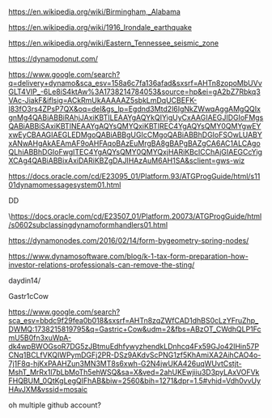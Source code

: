 https://en.wikipedia.org/wiki/Birmingham,_Alabama

https://en.wikipedia.org/wiki/1916_Irondale_earthquake

https://en.wikipedia.org/wiki/Eastern_Tennessee_seismic_zone

https://dynamodonut.com/


https://www.google.com/search?q=delivery+dynamo&sca_esv=158a6c7fa136afad&sxsrf=AHTn8zopoMbUVvGLT4VIP_-6Le8iS4ktAw%3A1738214784053&source=hp&ei=gA2bZ7Rbkq3VAc-JiakF&iflsig=ACkRmUkAAAAAZ5sbkLmDqUCBEFK-l83fO3rs4ZPsP7QX&oq=del&gs_lp=Egdnd3Mtd2l6IgNkZWwqAggAMgQQIxgnMg4QABiABBiRAhjJAxiKBTILEAAYgAQYkQIYigUyCxAAGIAEGJIDGIoFMgsQABiABBiSAxiKBTINEAAYgAQYsQMYQxiKBTIREC4YgAQYsQMY0QMYgwEYxwEyCBAAGIAEGLEDMgoQABiABBgUGIcCMgoQABiABBhDGIoFSOwLUABYxANwAHgAkAEAmAF9oAHFAqoBAzEuMrgBA8gBAPgBAZgCA6AC1ALCAgoQLhiABBhDGIoFwgITEC4YgAQYsQMY0QMYQxjHARiKBcICChAjGIAEGCcYigXCAg4QABiABBixAxiDARiKBZgDAJIHAzAuM6AH1SA&sclient=gws-wiz

https://docs.oracle.com/cd/E23095_01/Platform.93/ATGProgGuide/html/s1101dynamomessagesystem01.html

DD

\https://docs.oracle.com/cd/E23507_01/Platform.20073/ATGProgGuide/html/s0602subclassingdynamoformhandlers01.html

https://dynamonodes.com/2016/02/14/form-bygeometry-spring-nodes/

https://www.dynamosoftware.com/blog/k-1-tax-form-preparation-how-investor-relations-professionals-can-remove-the-sting/

 daydin14/

 Gastr1cCow

 https://www.google.com/search?sca_esv=bbdc9f29fea0b018&sxsrf=AHTn8zqZWfCAD1dhBS0cLzYFruZhp_DWMQ:1738215819795&q=Gastric+Cow&udm=2&fbs=ABzOT_CWdhQLP1FcmU5B0fn3xuWpA-dk4wpBWOGsoR7DG5zJBtmuEdhfywyzhendkLDnhcq4Fx59GJo42IHin57PCNq1BCLfVKQIWPymDGFj2PR-DSz9AKdvScPNG1zf5KhAmiXA2AihCAO4o-7j1F8q-hjKxPAAHZun3MN3MT8s6xwh-G2N4jwUKA426uqWUvtCstjt-MshT_MrRx1l7bLbMoTh5ehWSQ&sa=X&ved=2ahUKEwjiiu3D3pyLAxVOFVkFHQBUM_0QtKgLegQIFhAB&biw=2560&bih=1271&dpr=1.5#vhid=Vdh0vvUyHAvJXM&vssid=mosaic

 
oh multiple github account?
